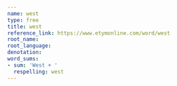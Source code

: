 ```yaml
---
name: west
type: free
title: west
reference_link: https://www.etymonline.com/word/west
root_name: 
root_language: 
denotation: 
word_sums:
- sum: 'West + '
  respelling: west
---
```

